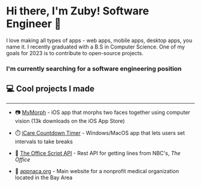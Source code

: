# Hi there, I'm Zuby! Software Engineer 👋


I love making all types of apps - web apps, mobile apps, desktop apps, you name it. I recently graduated with a B.S in Computer Science. One of my goals for 2023 is to contribute to open-source projects. 

### **I'm currently searching for a software engineering position**

## 💻 Cool projects I made
---

- 📷 [MyMorph](https://apps.apple.com/us/app/mymorph/id1554421298) - iOS app that morphs two faces together using computer vision (13k downloads on the iOS App Store) 

- ⏱️ [iCare Countdown Timer](https://icaretimer.com/) - Windows/MacOS app that lets users set intervals to take breaks 

- 💼 [The Office Script API](https://theofficescript.com/) - Rest API for getting lines from NBC's, *The Office*

- 🏥 [appnaca.org](https://appnaca.org) - Main website for a nonprofit medical organization located in the Bay Area


<!--
**zubyj/zubyj** is a ✨ _special_ ✨ repository because its `README.md` (this file) appears on your GitHub profile.

Here are some ideas to get you started:

- 🔭 I’m currently working on ...
- 🌱 I’m currently learning ...
- 👯 I’m looking to collaborate on ...
- 🤔 I’m looking for help with ...
- 💬 Ask me about ...
- 📫 How to reach me: ...
- 😄 Pronouns: ...
- ⚡ Fun fact: ...
-->
